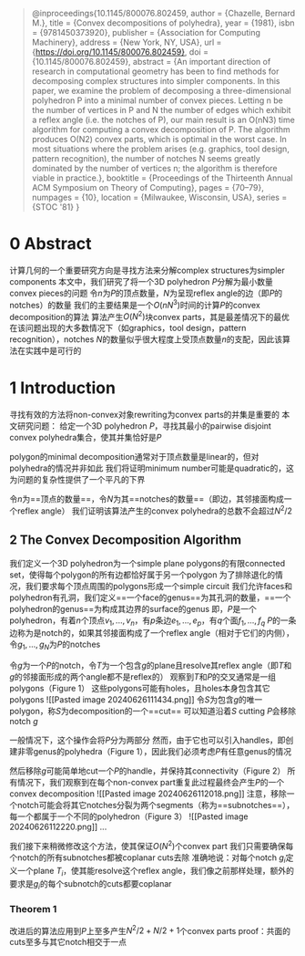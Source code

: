> @inproceedings{10.1145/800076.802459,
author = {Chazelle, Bernard M.},
title = {Convex decompositions of polyhedra},
year = {1981},
isbn = {9781450373920},
publisher = {Association for Computing Machinery},
address = {New York, NY, USA},
url = {https://doi.org/10.1145/800076.802459},
doi = {10.1145/800076.802459},
abstract = {An important direction of research in computational geometry has been to find methods for decomposing complex structures into simpler components. In this paper, we examine the problem of decomposing a three-dimensional polyhedron P into a minimal number of convex pieces. Letting n be the number of vertices in P and N the number of edges which exhibit a reflex angle (i.e. the notches of P), our main result is an O(nN3) time algorithm for computing a convex decomposition of P. The algorithm produces O(N2) convex parts, which is optimal in the worst case. In most situations where the problem arises (e.g. graphics, tool design, pattern recognition), the number of notches N seems greatly dominated by the number of vertices n; the algorithm is therefore viable in practice.},
booktitle = {Proceedings of the Thirteenth Annual ACM Symposium on Theory of Computing},
pages = {70–79},
numpages = {10},
location = {Milwaukee, Wisconsin, USA},
series = {STOC '81}
}
# 0 Abstract
计算几何的一个重要研究方向是寻找方法来分解complex structures为simpler components
本文中，我们研究了将一个3D polyhedron $P$分解为最小数量convex pieces的问题
令$n$为$P$的顶点数量，$N$为呈现reflex angle的边（即$P$的notches）的数量
我们的主要结果是一个$O(nN^3)$时间的计算$P$的convex decomposition的算法
算法产生$O(N^2)$块convex parts，其是最差情况下的最优
在该问题出现的大多数情况下（如graphics，tool design，pattern recognition），notches $N$的数量似乎很大程度上受顶点数量$n$的支配，因此该算法在实践中是可行的
# 1 Introduction
寻找有效的方法将non-convex对象rewriting为convex parts的并集是重要的
本文研究问题：
	给定一个3D polyhedron $P$，寻找其最小的pairwise disjoint convex polyhedra集合，使其并集恰好是$P$

polygon的minimal decomposition通常对于顶点数量是linear的，但对polyhedra的情况并非如此
我们将证明minimum number可能是quadratic的，这为问题的复杂性提供了一个平凡的下界

令$n$为==顶点的数量==，令$N$为其==notches的数量==（即边，其邻接面构成一个reflex angle）
我们证明该算法产生的convex polyhedra的总数不会超过$N^2/2$
## 2 The Convex Decomposition Algorithm
我们定义一个3D polyhedron为一个simple plane polygons的有限connected set，使得每个polygon的所有边都恰好属于另一个polygon
为了排除退化的情况，我们要求每个顶点周围的polygons形成一个simple circuit
我们允许faces和polyhedron有孔洞，我们定义==一个face的genus==为其孔洞的数量，==一个polyhedron的genus==为构成其边界的surface的genus
	即，$P$是一个polyhedron，有着$n$个顶点$v_1,...,v_n$，有$p$条边$e_1,...,e_p$，有$q$个面$f_1,...,f_q$
	$P$的一条边称为是notch的，如果其邻接面构成了一个reflex angle（相对于它们的内侧），令$g_1,...,g_N$为$P$的notches

令$g$为一个$P$的notch，令$T$为一个包含$g$的plane且resolve其reflex angle（即$T$和$g$的邻接面形成的两个angle都不是reflex的）
观察到$T$和$P$的交叉通常是一组polygons（Figure 1）
	这些polygons可能有holes，且holes本身包含其它polygons
![[Pasted image 20240626111434.png]]
令$S$为包含$g$的唯一polygon，称$S$为decomposition的一个==cut==
可以知道沿着$S$ cutting $P$会移除notch $g$

一般情况下，这个操作会将$P$分为两部分
然而，由于它也可以引入handles，即创建非零genus的polyhedra（Figure 1），因此我们必须考虑$P$有任意genus的情况

然后移除$g$可能简单地cut一个$P$的handle，并保持其connectivity（Figure 2）
所有情况下，我们观察到在每个non-convex part重复此过程最终会产生$P$的一个convex decomposition
![[Pasted image 20240626112018.png]]
注意，移除一个notch可能会将其它notches分裂为两个segments（称为==subnotches==），每一个都属于一个不同的polyhedron（Figure 3）
![[Pasted image 20240626112220.png]]
...

我们接下来稍微修改这个方法，使其保证$O(N^2)$个convex part
我们只需要确保每个notch的所有subnotches都被coplanar cuts去除
准确地说：对每个notch $g_i$定义一个plane $T_i$，使其能resolve这个reflex angle，我们像之前那样处理，额外的要求是$g_i$的每个subnotch的cuts都要coplanar
### Theorem 1
改进后的算法应用到$P$上至多产生$N^2/2+N/2+1$个convex parts
	proof：共面的cuts至多与其它notch相交于一点
